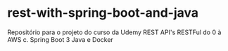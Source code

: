 # rest-with-spring-boot-and-java
Repositório para o projeto do curso da Udemy REST API's RESTFul do 0 à AWS c. Spring Boot 3 Java e Docker

